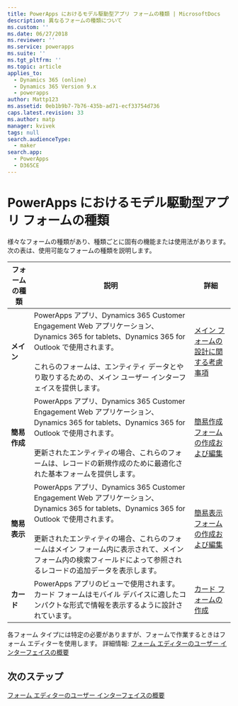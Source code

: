 ```yaml
---
title: PowerApps におけるモデル駆動型アプリ フォームの種類 | MicrosoftDocs
description: 異なるフォームの種類について
ms.custom: ''
ms.date: 06/27/2018
ms.reviewer: ''
ms.service: powerapps
ms.suite: ''
ms.tgt_pltfrm: ''
ms.topic: article
applies_to:
  - Dynamics 365 (online)
  - Dynamics 365 Version 9.x
  - powerapps
author: Mattp123
ms.assetid: 0eb1b9b7-7b76-435b-ad71-ecf33754d736
caps.latest.revision: 33
ms.author: matp
manager: kvivek
tags: null
search.audienceType:
  - maker
search.app:
  - PowerApps
  - D365CE
---
```

# <a name="type-of-model-driven-app-forms-in-powerapps"></a>PowerApps におけるモデル駆動型アプリ フォームの種類

 様々なフォームの種類があり、種類ごとに固有の機能または使用法があります。 次の表は、使用可能なフォームの種類を説明します。  
  
|フォームの種類|説明|詳細|  
|---------------|-----------------|-----------------|  
|**メイン**|PowerApps アプリ、Dynamics 365 Customer Engagement Web アプリケーション、Dynamics 365 for tablets、Dynamics 365 for Outlook で使用されます。<br /><br /> これらのフォームは、エンティティ データとやり取りするための、メイン ユーザー インターフェイスを提供します。|[メイン フォームの設計に関する考慮事項](design-considerations-main-forms.md)|    
|**簡易作成**|PowerApps アプリ、Dynamics 365 Customer Engagement Web アプリケーション、Dynamics 365 for tablets、Dynamics 365 for Outlook で使用されます。<br /><br /> 更新されたエンティティの場合、これらのフォームは、レコードの新規作成のために最適化された基本フォームを提供します。|[簡易作成フォームの作成および編集](create-edit-quick-view-forms.md) |  
|**簡易表示**|PowerApps アプリ、Dynamics 365 Customer Engagement Web アプリケーション、Dynamics 365 for tablets、Dynamics 365 for Outlook で使用されます。<br /><br /> 更新されたエンティティの場合、これらのフォームはメイン フォーム内に表示されて、メイン フォーム内の検索フィールドによって参照されるレコードの追加データを表示します。|[簡易表示フォームの作成および編集](create-edit-quick-view-forms.md)|  
|**カード** | PowerApps アプリのビューで使用されます。 カード フォームはモバイル デバイスに適したコンパクトな形式で情報を表示するように設計されています。 | [カード フォームの作成](create-card-forms.md) |

各フォーム タイプには特定の必要がありますが、フォームで作業するときはフォーム エディターを使用します。 詳細情報: [フォーム エディターのユーザー インターフェイスの概要](form-editor-user-interface-legacy.md)


## <a name="next-steps"></a>次のステップ

[フォーム エディターのユーザー インターフェイスの概要](form-editor-user-interface-legacy.md)
